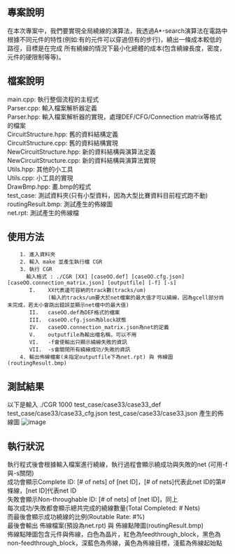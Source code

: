 ## 專案說明
在本次專案中，我們要實現全局繞線的演算法，我透過A*-search演算法在電路中根據不同元件的特性(例如:有的元件可以穿過但有的步行)，繞出一條成本較低的路徑，目標是在完成
所有繞線的情況下最小化總體的成本(包含繞線長度，密度，元件的硬限制等等)。
## 檔案說明  
main.cpp: 執行整個流程的主程式  
Parser.cpp: 輸入檔案解析器定義  
Parser.hpp: 輸入檔案解析器的實現，處理DEF/CFG/Connection matrix等格式的檔案  
CircuitStructure.hpp: 舊的資料結構定義  
CircuitStructure.cpp: 舊的資料結構實現  
NewCircuitStructure.hpp: 新的資料結構與演算法定義  
NewCircuitStructure.cpp: 新的資料結構與演算法實現  
Utils.hpp: 其他的小工具  
Utils.cpp: 小工具的實現  
DrawBmp.hpp: 畫.bmp的程式  
test_case: 測試資料夾(只有小型資料，因為大型比賽資料目前程式跑不動)  
routingResult.bmp: 測試產生的佈線圖  
net.rpt: 測試產生的佈線檔
## 使用方法
        1. 進入資料夾
        2. 輸入 make 並產生執行檔 CGR
        3. 執行 CGR 
          輸入格式 : ./CGR [XX] [caseOO.def] [caseOO.cfg.json] [caseOO.connection_matrix.json] [outputfile] [-f] [-s] 
           Ι.    XX代表邊可容納的track數(tracks/um)
                 (輸入的tracks/um要大於net檔案的最大值才可以繞線，因為gcell部分尚未完成，若太小會跳出錯誤並顯示net檔中的最大值)
           ΙΙ.   caseOO.def為DEF格式的檔案
           III.  caseOO.cfg.json為block狀態
           IV.   caseOO.connection_matrix.json為net的定義
           V.    outputfile為輸出檔名稱，可以不用
           VI.   -f會使輸出只顯示繞線失敗的資訊
           VII.  -s會關閉所有繞線成功/失敗的資訊
        4. 輸出佈線檔案(未指定outputfile下為net.rpt) 與 佈線圖(routingResult.bmp)

## 測試結果
以下是輸入 ./CGR 1000 test_case/case33/case33_def test_case/case33/case33_cfg.json test_case/case33/case33.json 產生的佈線圖
![image](https://github.com/user-attachments/assets/070b30d9-1c69-405e-b14b-e0c513427f0d)
## 執行狀況
執行程式後會根據輸入檔案進行繞線，執行過程會顯示繞成功與失敗的net (可用-f與-s關閉)  
成功會顯示Complete ID: [# of nets] of [net ID]，[# of nets]代表此net ID的第#條線，[net ID]代表net ID  
失敗會顯示Non-throughable ID: [# of nets] of [net ID]，同上  
每次成功/失敗都會顯示總共完成的繞線數量(Total Completed: # Nets)  
而最後會顯示成功繞線的比例(Routable Rate: #%)  
最後會輸出 佈線檔案(預設為net.rpt) 與 佈線點陣圖(routingResult.bmp)   
佈線點陣圖包含元件與佈線，白色為晶片，紅色為feedthrough_block，黑色為non-feedthrough_block，深藍色為佈線，黃色為佈線目標，淺藍為佈線起始點  






        
